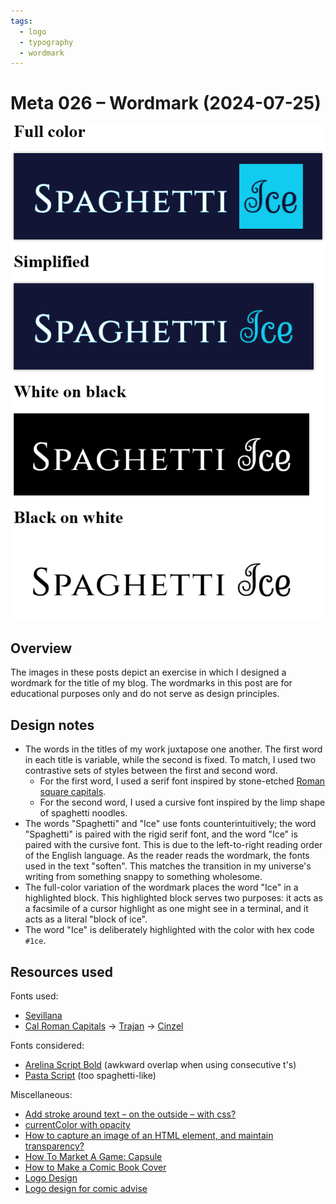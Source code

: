 ```yaml
---
tags:
  - logo
  - typography
  - wordmark
---
```


# Meta 026 – Wordmark (2024-07-25)

<img src="assets/2024-07-25_image-189.png">

## Overview

The images in these posts depict an exercise in which I designed a wordmark for the title of my blog. The wordmarks in this post are for educational purposes only and do not serve as design principles.

## Design notes

- The words in the titles of my work juxtapose one another. The first word in each title is variable, while the second is fixed. To match, I used two contrastive sets of styles between the first and second word.
  - For the first word, I used a serif font inspired by stone-etched [Roman square capitals](https://en.wikipedia.org/wiki/Roman_square_capitals).
  - For the second word, I used a cursive font inspired by the limp shape of spaghetti noodles.
- The words "Spaghetti" and "Ice" use fonts counterintuitively; the word "Spaghetti" is paired with the rigid serif font, and the word "Ice" is paired with the cursive font. This is due to the left-to-right reading order of the English language. As the reader reads the wordmark, the fonts used in the text "soften". This matches the transition in my universe's writing from something snappy to something wholesome.
- The full-color variation of the wordmark places the word "Ice" in a highlighted block. This highlighted block serves two purposes: it acts as a facsimile of a cursor highlight as one might see in a terminal, and it acts as a literal "block of ice".
- The word "Ice" is deliberately highlighted with the color with hex code `#1ce`.

## Resources used

<!--
Inspirations:

- [The Ellis School](https://www.theellisschool.org/)
- [Weisshouse](https://www.weisshouse.com/)
-->

Fonts used:

- [Sevillana](https://fonts.google.com/specimen/Sevillana)
- [Cal Roman Capitals](https://www.myfonts.com/products/regular-cal-roman-capitals-28303) → [Trajan](<https://en.wikipedia.org/wiki/Trajan_(typeface)>) → [Cinzel](http://joelcrawfordsmith.com/closest-font/font/trajan)

Fonts considered:

- [Arelina Script Bold](https://www.myfonts.com/products/bold-arelina-script-295620) (awkward overlap when using consecutive t's)
- [Pasta Script](https://www.myfonts.com/collections/pasta-script-font-just-in-type) (too spaghetti-like)

Miscellaneous:

- [Add stroke around text – on the outside – with css?](https://stackoverflow.com/questions/26634201/)
- [currentColor with opacity](https://stackoverflow.com/questions/45075231/)
- [How to capture an image of an HTML element, and maintain transparency?](https://stackoverflow.com/questions/6047407/)
- [How To Market A Game: Capsule](https://howtomarketagame.com/?s=capsule)
- [How to Make a Comic Book Cover](https://design.tutsplus.com/tutorials/--cms-32567)
- [Logo Design](https://blambot.com/pages/logo-design)
- [Logo design for comic advise](https://www.reddit.com/comments/i5j2t0/comment/g0r9mpl/)

